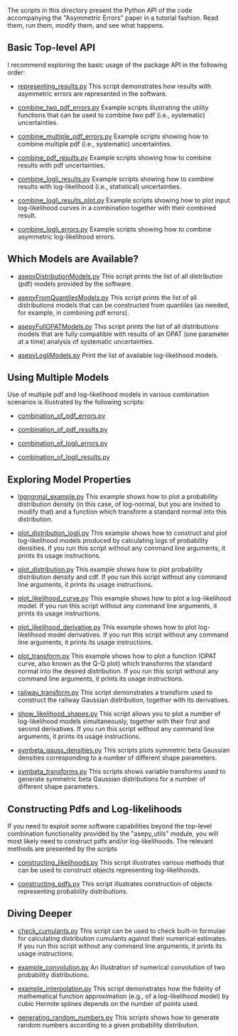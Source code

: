 The scripts in this directory present the Python API of the code
accompanying the "Asymmetric Errors" paper in a tutorial fashion.
Read them, run them, modify them, and see what happens.

## Basic Top-level API

I recommend exploring the basic usage of the package API in the
following order:

* [representing_results.py](./representing_results.py)
This script demonstrates how results with asymmetric errors are
represented in the software.

* [combine_two_pdf_errors.py](./combine_two_pdf_errors.py)
Example scripts illustrating the utility functions that can be used to combine
two pdf (i.e., systematic) uncertainties.

* [combine_multiple_pdf_errors.py](./combine_multiple_pdf_errors.py)
Example scripts showing how to combine multiple pdf (i.e., systematic) uncertainties.

* [combine_pdf_results.py](./combine_pdf_results.py)
Example scripts showing how to combine results with pdf uncertainties.

* [combine_logli_results.py](./combine_logli_results.py)
Example scripts showing how to combine results with log-likelihood
(i.e., statistical) uncertainties.

* [combine_logli_results_plot.py](./combine_logli_results_plot.py)
Example scripts showing how to plot input log-likelihood curves
in a combination together with their combined result.

* [combine_logli_errors.py](./combine_logli_errors.py)
Example scripts showing how to combine asymmetric log-likelihood errors.

## Which Models are Available?

* [asepyDistributionModels.py](./asepyDistributionModels.py)
This script prints the list of all distribution (pdf) models
provided by the software.

* [asepyFromQuantilesModels.py](./asepyFromQuantilesModels.py)
This script prints the list of all distributions models that can be
constructed from quantiles (as needed, for example, in combining pdf errors).

* [asepyFullOPATModels.py](./asepyFullOPATModels.py)
This script prints the list of all distributions models that are fully
compatible with results of an OPAT (one parameter at a time) analysis
of systematic uncertainties.

* [asepyLogliModels.py](./asepyLogliModels.py)
Print the list of available log-likelihood models.

## Using Multiple Models

Use of multiple pdf and log-likelihood models in various combination scenarios
is illustrated by the following scripts:

* [combination_of_pdf_errors.py](./combination_of_pdf_errors.py)

* [combination_of_pdf_results.py](./combination_of_pdf_results.py)

* [combination_of_logli_errors.py](./combination_of_logli_errors.py)

* [combination_of_logli_results.py](./combination_of_logli_results.py)

## Exploring Model Properties

* [lognormal_example.py](./lognormal_example.py)
This example shows how to plot a probability distribution density
(in this case, of log-normal, but you are invited to modify that)
and a function which transform a standard normal into this distribution.

* [plot_distribution_logli.py](./plot_distribution_logli.py)
This example shows how to construct and plot log-likelihood models
produced by calculating logs of probability densities. If you
run this script without any command line arguments, it prints its
usage instructions.

* [plot_distribution.py](./plot_distribution.py)
This example shows how to plot probability distribution density and cdf.
If you run this script without any command line arguments, it prints its
usage instructions.

* [plot_likelihood_curve.py](./plot_likelihood_curve.py)
This example shows how to plot a log-likelihood model. If you run this
script without any command line arguments, it prints its usage instructions.

* [plot_likelihood_derivative.py](./plot_likelihood_derivative.py)
This example shows how to plot log-likelihood model derivatives.
If you run this script without any command line arguments, it prints
its usage instructions.

* [plot_transform.py](./plot_transform.py)
This example shows how to plot a function (OPAT curve, also known
as the Q-Q plot) which transforms the standard normal into
the desired distribution. If you run this script without any command
line arguments, it prints its usage instructions.

* [railway_transform.py](./railway_transform.py)
This script demonstrates a transform used to construct the railway Gaussian
distribution, together with its derivatives.

* [show_likelihood_shapes.py](./show_likelihood_shapes.py)
This script allows you to plot a number of log-likelihood models
simultaneously, together with their first and second derivatives.
If you run this script without any command line arguments, it prints
its usage instructions.

* [symbeta_gauss_densities.py](./symbeta_gauss_densities.py)
This scripts plots symmetric beta Gaussian densities corresponding to
a number of different shape parameters.

* [symbeta_transforms.py](./symbeta_transforms.py)
This scripts shows variable transforms used to generate symmetric beta
Gaussian distributions for a number of different shape parameters.

## Constructing Pdfs and Log-likelihoods

If you need to exploit some software capabilities beyond the top-level
combination functionality provided by the "asepy_utils" module, you will
most likely need to construct pdfs and/or log-likelihoods. The relevant
methods are presented by the scripts

* [constructing_likelihoods.py](./constructing_likelihoods.py)
This script illustrates various methods that can be used to construct
objects representing log-likelihoods.

* [constructing_pdfs.py](./constructing_pdfs.py)
This script illustrates construction of objects representing probability
distributions.

## Diving Deeper

* [check_cumulants.py](./check_cumulants.py)
This script can be used to check built-in formulae for calculating
distribution cumulants against their numerical estimates. If you run
this script without any command line arguments, it prints its usage
instructions.

* [example_convolution.py](./example_convolution.py)
An illustration of numerical convolution of two probability distributions.

* [example_interpolation.py](./example_interpolation.py)
This script demonstrates how the fidelity of mathematical function approximation
(e.g., of a log-likelihood model) by cubic Hermite splines depends on the number
of points used.

* [generating_random_numbers.py](./generating_random_numbers.py)
This scripts shows how to generate random numbers according to a given
probability distribution.
